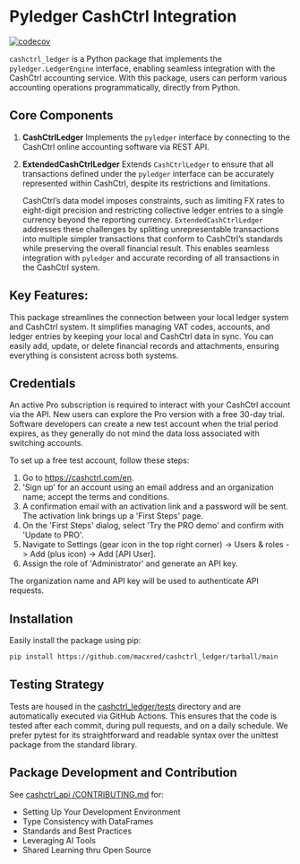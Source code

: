 # Pyledger CashCtrl Integration

[![codecov](https://codecov.io/gh/macxred/cashctrl_ledger/branch/main/graph/badge.svg)](https://codecov.io/gh/macxred/cashctrl_ledger)

`cashctrl_ledger` is a Python package that implements the `pyledger.LedgerEngine`
interface, enabling seamless integration with the CashCtrl accounting service. With this package,
users can perform various accounting operations programmatically, directly from Python.

## Core Components

1. **CashCtrlLedger**
   Implements the `pyledger` interface by connecting to the CashCtrl online
   accounting software via REST API.

2. **ExtendedCashCtrlLedger**
   Extends `CashCtrlLedger` to ensure that all transactions defined under the
   `pyledger` interface can be accurately represented within CashCtrl, despite
   its restrictions and limitations.

   CashCtrl’s data model imposes constraints, such as limiting FX rates to
   eight-digit precision and restricting collective ledger entries to a single
   currency beyond the reporting currency. `ExtendedCashCtrlLedger` addresses
   these challenges by splitting unrepresentable transactions into multiple
   simpler transactions that conform to CashCtrl’s standards while preserving
   the overall financial result. This enables seamless integration with
   `pyledger` and accurate recording of all transactions in the CashCtrl system.


## Key Features:
This package streamlines the connection between your local ledger system and CashCtrl system.
It simplifies managing VAT codes, accounts, and ledger entries by keeping your local and CashCtrl
data in sync. You can easily add, update, or delete financial records and attachments,
ensuring everything is consistent across both systems.

## Credentials

An active Pro subscription is required to interact with your CashCtrl account
via the API. New users can explore the Pro version with a free 30-day trial.
Software developers can create a new test account when the trial period
expires, as they generally do not mind the data loss associated with switching
accounts.

To set up a free test account, follow these steps:

1. Go to https://cashctrl.com/en.
2. 'Sign up' for an account using an email address and an organization name;
    accept the terms and conditions.
3. A confirmation email with an activation link and a password will be sent.
    The activation link brings up a 'First Steps' page.
4. On the 'First Steps' dialog, select 'Try the PRO demo' and
   confirm with 'Update to PRO'.
5. Navigate to Settings (gear icon in the top right corner) ->
   Users & roles -> Add (plus icon) -> Add [API User].
6. Assign the role of 'Administrator' and generate an API key.

The organization name and API key will be used to authenticate API requests.

## Installation

Easily install the package using pip:

```bash
pip install https://github.com/macxred/cashctrl_ledger/tarball/main
```

## Testing Strategy

Tests are housed in the [cashctrl_ledger/tests](tests) directory and are automatically
executed via GitHub Actions. This ensures that the code is tested after each
commit, during pull requests, and on a daily schedule. We prefer pytest for its
straightforward and readable syntax over the unittest package from the standard
library.


## Package Development and Contribution

See [cashctrl_api /CONTRIBUTING.md](https://github.com/macxred/cashctrl_api/blob/main/CONTRIBUTING.md) for:

- Setting Up Your Development Environment
- Type Consistency with DataFrames
- Standards and Best Practices
- Leveraging AI Tools
- Shared Learning thru Open Source